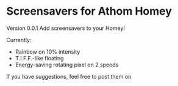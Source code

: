 # Screensavers for Athom Homey

Version 0.0.1
Add screensavers to your Homey!

Currently:
- Rainbow on 10% intensity
- T.I.F.F.-like floating
- Energy-saving rotating pixel on 2 speeds

If you have suggestions, feel free to post them on 
